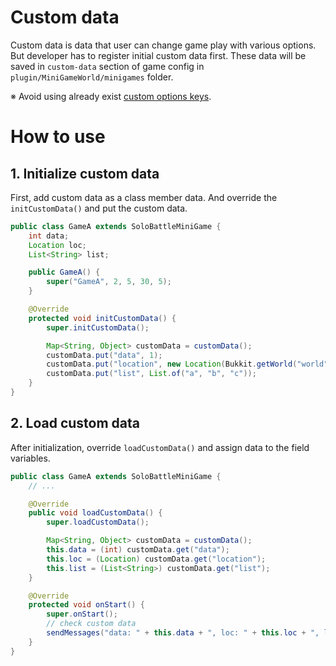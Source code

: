 # Custom data
Custom data is data that user can change game play with various options. But developer has to register initial custom data first. These data will be saved in `custom-data` section of game config in `plugin/MiniGameWorld/minigames` folder.

※ Avoid using already exist [custom options keys](../../userWiki/config.md).

# How to use
## 1. Initialize custom data
First, add custom data as a class member data. And override the `initCustomData()` and put the custom data.
```java
public class GameA extends SoloBattleMiniGame {
	int data;
	Location loc;
	List<String> list;

	public GameA() {
		super("GameA", 2, 5, 30, 5);
	}

	@Override
	protected void initCustomData() {
		super.initCustomData();

		Map<String, Object> customData = customData();
		customData.put("data", 1);
		customData.put("location", new Location(Bukkit.getWorld("world"), 0, 4, 0));
		customData.put("list", List.of("a", "b", "c"));
	}
}
```

## 2. Load custom data
After initialization, override `loadCustomData()` and assign data to the field variables.
```java
public class GameA extends SoloBattleMiniGame {
	// ...

	@Override
	public void loadCustomData() {
		super.loadCustomData();

		Map<String, Object> customData = customData();
		this.data = (int) customData.get("data");
		this.loc = (Location) customData.get("location");
		this.list = (List<String>) customData.get("list");
	}

	@Override
	protected void onStart() {
		super.onStart();
        // check custom data
		sendMessages("data: " + this.data + ", loc: " + this.loc + ", list: " + this.list);
	}
}
```




